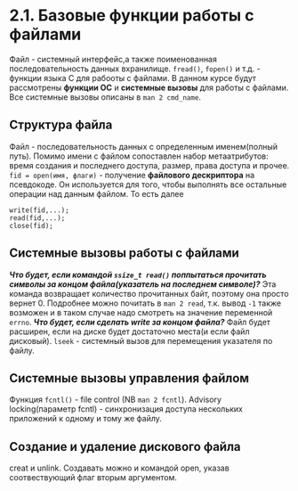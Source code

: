 # 2.1. Базовые функции работы с файлами

Файл - системный интерфейс,а также поименованная последовательность данных вхранилище.
`fread()`, `fopen()` и т.д. - функции языка C для рабооты с файлами. В данном курсе будут рассмотрены **функции ОС** и **системные вызовы** для работы с файлами.
Все системные вызовы описаны в `man 2 cmd_name`.
## Структура файла
Файл - последовательность данных с определенным именем(полный путь). Помимо имени с файлом сопоставлен набор метаатрибутов: время создания и последнего доступа, размер, права доступа и прочее.
`fid = open(имя, флаги)` - получение **файлового дескриптора** на псевдокоде. Он используется для того, чтобы выполнять все остальные операции над данным файлом. То есть далее
```
write(fid,...);
read(fid,...);
close(fid);
```
## Системные вызовы работы с файлами
***Что будет, если командой `ssize_t read()` поппытаться прочитать символы за концом файла(указатель на последнем символе)?***
Эта команда возвращает количество прочитанных байт, поэтому она просто вернет 0. Подробнее можно почитать в `man 2 read`, т.к. вывод `-1` также возможен и в таком случае надо смотреть на значение переменной `errno`.
***Что будет, если сделать write за концом файла?***
Файл будет расширен, если на диске будет достаточно места(и если файл дисковый).
`lseek` - системный вызов для перемещения указателя по файлу.
## Системные вызовы управления файлом
Функция `fcntl()` - file control (NB `man 2 fcntl`).
Advisory locking(параметр fcntl) - синхронизация доступа нескольких приложений к одному и тому же файлу.
## Создание и удаление дискового файла
creat и unlink. Создавать можно и командой open, указав соотвествующий флаг вторым аргументом.


